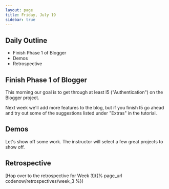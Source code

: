 ```yaml
---
layout: page
title: Friday, July 19
sidebar: true
---
```


## Daily Outline

* Finish Phase 1 of Blogger
* Demos
* Retrospective

## Finish Phase 1 of Blogger

This morning our goal is to get through at least I5 ("Authentication") on the Blogger project.

Next week we'll add more features to the blog, but if you finish I5 go ahead and try out some of the suggestions listed under "Extras" in the tutorial.

## Demos

Let's show off some work. The instructor will select a few great projects to show off.

## Retrospective

[Hop over to the retrospective for Week 3]({% page_url codenow/retrospectives/week_3 %})
